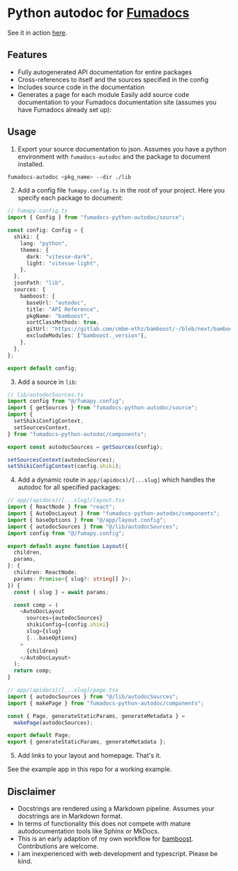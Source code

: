 # Python autodoc for [Fumadocs](fumadocs.dev)

See it in action [here](https://bamboost.ch/apidocs).

## Features

- Fully autogenerated API documentation for entire packages
- Cross-references to itself and the sources specified in the config
- Includes source code in the documentation
- Generates a page for each module
  Easily add source code documentation to your Fumadocs documentation site (assumes you have Fumadocs already set up):

## Usage

1. Export your source documentation to json. Assumes you have a python environment with `fumadocs-autodoc` and the package to document installed.

```bash
fumadocs-autodoc <pkg_name> --dir ./lib
```

2. Add a config file `fumapy.config.ts` in the root of your project. Here you specify each package to document:

```ts
// fumapy.config.ts
import { Config } from "fumadocs-python-autodoc/source";

const config: Config = {
  shiki: {
    lang: "python",
    themes: {
      dark: "vitesse-dark",
      light: "vitesse-light",
    },
  },
  jsonPath: "lib",
  sources: {
    bamboost: {
      baseUrl: "autodoc",
      title: "API Reference",
      pkgName: "bamboost",
      sortClassMethods: true,
      gitUrl: "https://gitlab.com/cmbm-ethz/bamboost/-/blob/next/bamboost",
      excludeModules: ["bamboost._version"],
    },
  },
};

export default config;
```

3. Add a source in `lib`:

```ts 
// lib/autodocSources.ts
import config from "@/fumapy.config";
import { getSources } from "fumadocs-python-autodoc/source";
import {
  setShikiConfigContext,
  setSourcesContext,
} from "fumadocs-python-autodoc/components";

export const autodocSources = getSources(config);

setSourcesContext(autodocSources);
setShikiConfigContext(config.shiki);
```

4. Add a dynamic route in `app/(apidocs)/[...slug]` which handles the autodoc for all specified packages:

```ts 
// app/(apidocs)/[...slug]/layout.tsx
import { ReactNode } from "react";
import { AutoDocLayout } from "fumadocs-python-autodoc/components";
import { baseOptions } from "@/app/layout.config";
import { autodocSources } from "@/lib/autodocSources";
import config from "@/fumapy.config";

export default async function Layout({
  children,
  params,
}: {
  children: ReactNode;
  params: Promise<{ slug?: string[] }>;
}) {
  const { slug } = await params;

  const comp = (
    <AutoDocLayout
      sources={autodocSources}
      shikiConfig={config.shiki}
      slug={slug}
      {...baseOptions}
    >
      {children}
    </AutoDocLayout>
  );
  return comp;
}
```

```ts
// app/(apidocs)/[...slug]/page.tsx
import { autodocSources } from "@/lib/autodocSources";
import { makePage } from "fumadocs-python-autodoc/components";

const { Page, generateStaticParams, generateMetadata } =
  makePage(autodocSources);

export default Page;
export { generateStaticParams, generateMetadata };
```

5. Add links to your layout and homepage. That's it.

See the example app in this repo for a working example.

## Disclaimer

- Docstrings are rendered using a Markdown pipeline. Assumes your docstrings are in Markdown format.
- In terms of functionality this does not compete with mature autodocumentation tools like Sphinx or MkDocs.
- This is an early adaption of my own workflow for [bamboost](bamboost.ch). Contributions are welcome.
- I am inexperienced with web development and typescript. Please be kind.
